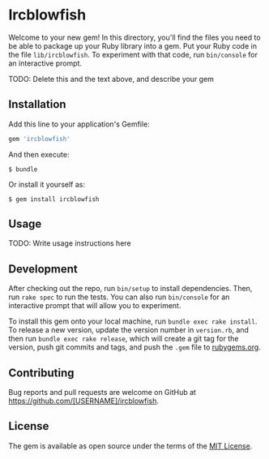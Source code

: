 # Ircblowfish

Welcome to your new gem! In this directory, you'll find the files you need to be able to package up your Ruby library into a gem. Put your Ruby code in the file `lib/ircblowfish`. To experiment with that code, run `bin/console` for an interactive prompt.

TODO: Delete this and the text above, and describe your gem

## Installation

Add this line to your application's Gemfile:

```ruby
gem 'ircblowfish'
```

And then execute:

    $ bundle

Or install it yourself as:

    $ gem install ircblowfish

## Usage

TODO: Write usage instructions here

## Development

After checking out the repo, run `bin/setup` to install dependencies. Then, run `rake spec` to run the tests. You can also run `bin/console` for an interactive prompt that will allow you to experiment.

To install this gem onto your local machine, run `bundle exec rake install`. To release a new version, update the version number in `version.rb`, and then run `bundle exec rake release`, which will create a git tag for the version, push git commits and tags, and push the `.gem` file to [rubygems.org](https://rubygems.org).

## Contributing

Bug reports and pull requests are welcome on GitHub at https://github.com/[USERNAME]/ircblowfish.


## License

The gem is available as open source under the terms of the [MIT License](http://opensource.org/licenses/MIT).

